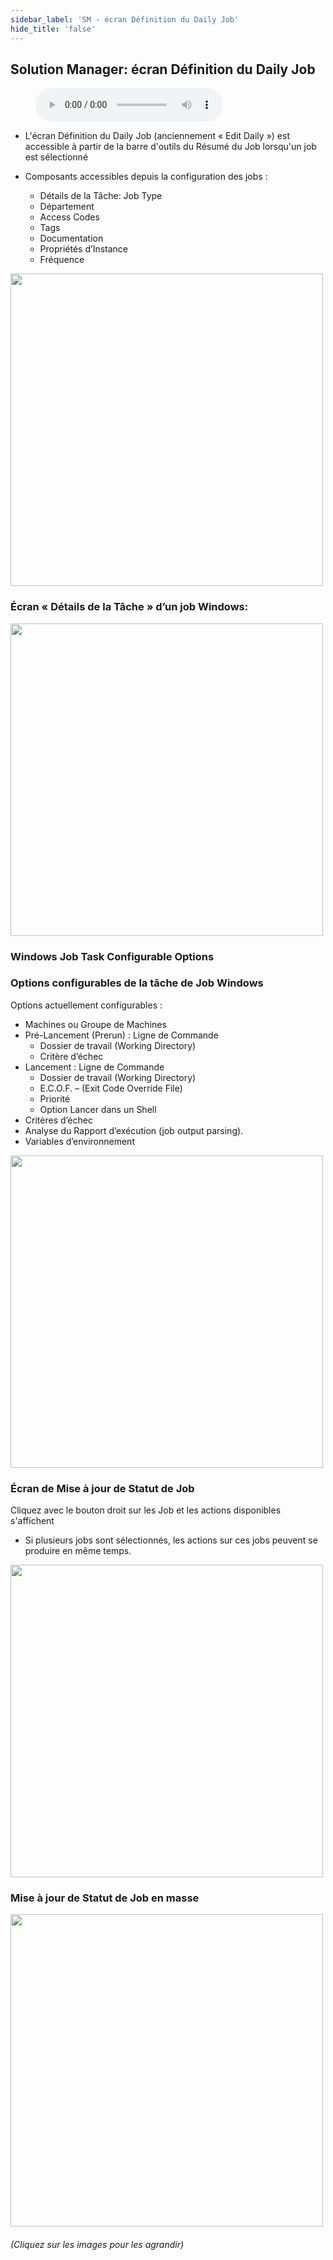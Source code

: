 ```yaml
---
sidebar_label: 'SM - écran Définition du Daily Job'
hide_title: 'false'
---
```


## Solution Manager: écran Définition du Daily Job

<figure>
    <audio
        controls
        src="audiobasic/SolutionManagerJobConfigurationScreen.mp3">
            Your browser does not support the
            <code>audio</code> element.
    </audio>
</figure>

* L'écran Définition du Daily Job (anciennement « Edit Daily ») est accessible à partir de la barre d'outils du Résumé du Job lorsqu'un job est sélectionné

* Composants accessibles depuis la configuration des jobs :
  * Détails de la Tâche: Job Type
  * Département
  * Access Codes
  * Tags
  * Documentation
  * Propriétés d’Instance
  * Fréquence 

<a href="imgbasic/Picture75.png" target="_blank"><img src="imgbasic/Picture75.png" width="500"></img></a>  

### Écran « Détails de la Tâche » d’un job Windows:

<a href="imgbasic/Picture76.png" target="_blank"><img src="imgbasic/Picture76.png" width="500"></img></a>

### Windows Job Task Configurable Options

### Options configurables de la tâche de Job Windows

Options actuellement configurables :

* Machines ou Groupe de Machines
* Pré-Lancement (Prerun) : Ligne de Commande
    * Dossier de travail (Working Directory)
    * Critère d’échec
* Lancement : Ligne de Commande
    * Dossier de travail (Working Directory)
    * E.C.O.F. – (Exit Code Override File)
    * Priorité
    * Option Lancer dans un Shell
* Critères d’échec
* Analyse du Rapport d’exécution (job output parsing).
* Variables d’environnement

<a href="imgbasic/Picture77.png" target="_blank"><img src="imgbasic/Picture77.png" width="500"></img></a>  

### Écran de Mise à jour de Statut de Job

Cliquez avec le bouton droit sur les Job et les actions disponibles s'affichent

* Si plusieurs jobs sont sélectionnés, les actions sur ces jobs peuvent se produire en même temps.

<a href="imgbasic/Picture78.png" target="_blank"><img src="imgbasic/Picture78.png" width="500"></img></a>  

### Mise à jour de Statut de Job en masse

<a href="imgbasic/Picture79.png" target="_blank"><img src="imgbasic/Picture79.png" width="500"></img></a>

###### (Cliquez sur les images pour les agrandir)
